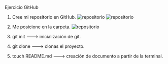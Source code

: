﻿Ejercicio GitHub

1. Cree mi repositorio en GitHub.
![repositorio](/images/newRepo.png)
![repositorio](/images/newRepoTwo.png)

2. Me posicione en la carpeta.
![repositorio](/images/terminaitor.png)

3. git init ---> inicialización de git.

4. git clone ---> clonas el proyecto.

5. touch README.md ---> creación de documento a partir de la terminal.
